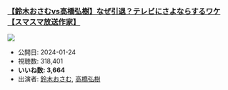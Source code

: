 ### [【鈴木おさむvs高橋弘樹】なぜ引退？テレビにさよならするワケ【スマスマ放送作家】](https://www.youtube.com/watch?v=WqFiHpKhRTY)
[![](https://img.youtube.com/vi/WqFiHpKhRTY/sddefault.jpg)](https://www.youtube.com/watch?v=WqFiHpKhRTY)
-   公開日: 2024-01-24
-   視聴数: 318,401
-   **いいね数: 3,664**
-   出演者: [鈴木おさむ](/rehacq_fan/people/鈴木おさむ "wikilink"), [高橋弘樹](/rehacq_fan/people/高橋弘樹 "wikilink")
